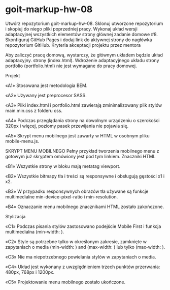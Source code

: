 # goit-markup-hw-08

Utwórz repozytorium goit-markup-hw-08.
Sklonuj utworzone repozytorium i skopiuj do niego pliki poprzedniej pracy.
Wykonaj układ wersji adaptacyjnej wszystkich elementów strony głównej zadanie domowe #8.
Skonfiguruj GitHub Pages i dodaj link do aktywnej strony do nagłówka repozytorium GitHub.
Kryteria akceptacji projektu przez mentora​

Aby zaliczyć pracę domową, wystarczy, że głównym układem będzie układ adaptacyjny. strony (index.html). Wdrożenie adaptacyjnego układu strony portfolio (portfolio.html) nie jest wymagane do pracy domowej.

Projekt

«A1» Stosowana jest metodologia BEM.

«A2» Używany jest preprocesor SASS.

«A3» Pliki index.html i portfolio.html zawierają zminimalizowany plik stylów main.min.css z folderu css.

«A4» Podczas przeglądania strony na dowolnym urządzeniu o szerokości 320px i więcej, poziomy pasek przewijania nie pojawia się.

«A5» Skrypt menu mobilnego jest zawarty w HTML w osobnym pliku mobile-menu.js.

SKRYPT MENU MOBILNEGO
Pełny przykład tworzenia mobilnego menu z gotowym już skryptem omówiony jest pod tym linkiem.
Znaczniki HTML​

«B1» Wszystkie strony w bloku <head> mają metatag viewport.

«B2» Wszystkie bitmapy tła i treści są responsywne i obsługują gęstości x1 i x2.

«B3» W przypadku responsywnych obrazów tła używane są funkcje multimedialne min-device-pixel-ratio i min-resolution.

«B4» Oznaczanie menu mobilnego znacznikami HTML zostało zakończone.

Stylizacja​

«C1» Podczas pisania stylów zastosowano podejście Mobile First i funkcja multimedialna (min-width: ).

«C2» Style są potrzebne tylko w określonym zakresie, zamknięte w zapytaniach o media (min-width: ) and (max-width: ) lub tylko (max-width: ).

«C3» Nie ma niepotrzebnego powielania stylów w zapytaniach o media.

«C4» Układ jest wykonany z uwzględnieniem trzech punktów przerwania: 480px, 768px i 1200px.

«C5» Projektowanie menu mobilnego zostało ukończone.
